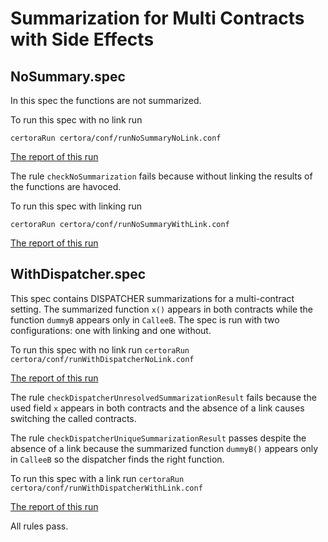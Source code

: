# Summarization for Multi Contracts with Side Effects

## NoSummary.spec

In this spec the functions are not summarized.

To run this spec with no link run

```certoraRun certora/conf/runNoSummaryNoLink.conf```

[The report of this run](https://prover.certora.com/output/1902/650934d2c0fb4948b23cb25d650113e3?anonymousKey=8b21114d72c5640425c2f9a840d90403986133a0)

The rule `checkNoSummarization` fails because without linking the results of the functions are havoced.

To run this spec with linking run

```certoraRun certora/conf/runNoSummaryWithLink.conf```

[The report of this run](https://prover.certora.com/output/1902/754827d15dc74296b23cfeef776afec1?anonymousKey=a1fee8dcacb680b1b611091859d2bc6c84a1717e)

## WithDispatcher.spec
This spec contains DISPATCHER summarizations for a multi-contract setting. The summarized function `x()` appears in both contracts while the function `dummyB` appears only in `CalleeB`. The spec is run with two configurations: one with linking and one without.

To run this spec with no link run
```certoraRun certora/conf/runWithDispatcherNoLink.conf```

[The report of this run](https://prover.certora.com/output/1902/cf603b6a3c0f4162acc1e6a6e57bb207?anonymousKey=75e730230d8ca3d0374aa3470465d2efc357fd3a)

The rule `checkDispatcherUnresolvedSummarizationResult` fails because the used field `x` appears in both contracts and the absence of a link causes switching the called contracts.

The rule `checkDispatcherUniqueSummarizationResult` passes despite the absence of a link because the summarized function `dummyB()` appears only in `CalleeB` so the dispatcher finds the right function.

To run this spec with a link run
```certoraRun certora/conf/runWithDispatcherWithLink.conf```

[The report of this run](https://prover.certora.com/output/1902/d01190ff1ba546d98af5f2871c72a616?anonymousKey=731c6d29155e769c36a89e5b4e7b6ac23a617f5b)

All rules pass.